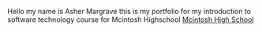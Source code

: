 Hello my name is Asher Margrave this is my portfolio for my introduction to software technology course for Mcintosh Highschool [Mcintosh High School](https://www.fcboe.org/mhs)
